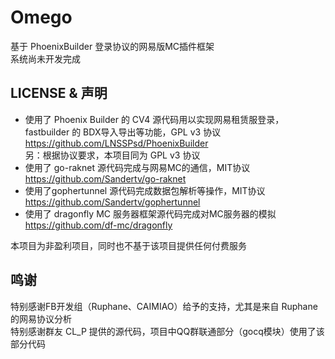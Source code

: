 # Omego
基于 PhoenixBuilder 登录协议的网易版MC插件框架  
系统尚未开发完成

## LICENSE & 声明
- 使用了 Phoenix Builder 的 CV4 源代码用以实现网易租赁服登录，fastbuilder 的 BDX导入导出等功能，GPL v3 协议
https://github.com/LNSSPsd/PhoenixBuilder  
另：根据协议要求，本项目同为 GPL v3 协议 
- 使用了 go-raknet 源代码完成与网易MC的通信，MIT协议  
https://github.com/Sandertv/go-raknet 
- 使用了gophertunnel 源代码完成数据包解析等操作，MIT协议  
https://github.com/Sandertv/gophertunnel
- 使用了 dragonfly MC 服务器框架源代码完成对MC服务器的模拟  
https://github.com/df-mc/dragonfly  

本项目为非盈利项目，同时也不基于该项目提供任何付费服务  

## 鸣谢
特别感谢FB开发组（Ruphane、CAIMIAO）给予的支持，尤其是来自 Ruphane 的网易协议分析  
特别感谢群友 CL_P 提供的源代码，项目中QQ群联通部分（gocq模块）使用了该部分代码  
